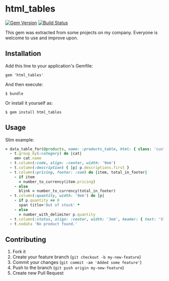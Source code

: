 # html_tables

[![Gem Version](https://badge.fury.io/rb/html_tables.svg)](https://badge.fury.io/rb/html_tables)
[![Build Status](https://travis-ci.org/elementar/html_tables.svg?branch=master)](https://travis-ci.org/elementar/html_tables)

This gem was extracted from some projects on my company. Everyone is welcome to use and improve upon.

## Installation

Add this line to your application's Gemfile:

    gem 'html_tables'

And then execute:

    $ bundle

Or install it yourself as:

    $ gem install html_tables

## Usage

Slim example:

```ruby
= data_table_for(@products, name: :products_table, html: { class: 'custom_table' }) do |t|
  - t.group_by(:category) do |cat|
    em= cat.name
  - t.column(:code, align: :center, width: '9em')
  - t.column(:description) { |p| p.descriptions.first }
  - t.column(:pricing, footer: :sum) do |item, total_in_footer|
    - if item
      = number_to_currency(item.pricing)
    - else
      blink = number_to_currency(total_in_footer)
  - t.column(:quantity, width: '9em') do |p|
    - if p.quantity == 0
      span title='Out of stock' *
    - else
      = number_with_delimiter p.quantity
  - t.column(:status, align: :center, width: '3em', header: { text: 'St.', class: 'status-header' })
  - t.nodata 'No product found.'
```

## Contributing

1. Fork it
2. Create your feature branch (`git checkout -b my-new-feature`)
3. Commit your changes (`git commit -am 'Added some feature'`)
4. Push to the branch (`git push origin my-new-feature`)
5. Create new Pull Request

